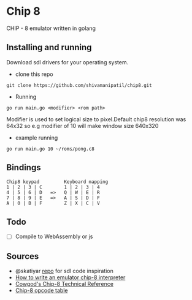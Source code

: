 # Chip 8 

CHIP - 8 emulator written in golang

## Installing and running

Download sdl drivers for your operating system.
- clone this repo

```
git clone https://github.com/shivamanipatil/chip8.git
```
- Running

```
go run main.go <modifier> <rom path>
```
Modifier is used to set logical size to pixel.Default chip8 resolution was 64x32 so e.g modifier of 10 will make window size 640x320 

- example running

```
go run main.go 10 ~/roms/pong.c8
```

## Bindings

```
Chip8 keypad         Keyboard mapping
1 | 2 | 3 | C        1 | 2 | 3 | 4
4 | 5 | 6 | D   =>   Q | W | E | R
7 | 8 | 9 | E   =>   A | S | D | F
A | 0 | B | F        Z | X | C | V
```
## Todo

- [ ] Compile to WebAssembly or js 

## Sources

- @skatiyar [repo](https://github.com/skatiyar/go-chip8) for sdl code inspiration
- [How to write an emulator chip-8 interpreter](http://www.multigesture.net/articles/how-to-write-an-emulator-chip-8-interpreter/)
- [Cowgod's Chip-8 Technical Reference](http://devernay.free.fr/hacks/chip8/C8TECH10.HTM)
- [Chip-8 opcode table](https://en.wikipedia.org/wiki/CHIP-8)

